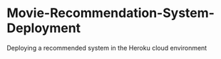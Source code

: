 # Movie-Recommendation-System-Deployment
Deploying a recommended system in the Heroku cloud environment
